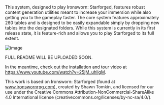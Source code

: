 This system, designed to play Ironsworn: Starforged, features robust content generation utilities meant to increase your immersion while also getting you to the gameplay faster. The core system features approximately 260 tables and is designed to be easily expandable simply by dropping new tables into the designated folders. While this system is currently in its first release state, it is feature-rich and allows you to play Starforged to its full extent.

![image](https://user-images.githubusercontent.com/84727873/124336519-5097ab00-db6c-11eb-828e-06da06ddec61.png)

FULL README WILL BE UPLOADED SOON.

In the meantime, check out the installation and tour video at https://www.youtube.com/watch?v=25jM_uhllgM.

This work is based on Ironsworn: Starforged (found at www.ironswornrpg.com), created by Shawn Tomkin, and licensed for our use under the Creative Commons Attribution-NonCommercial-ShareAlike 4.0 International license (creativecommons.org/licenses/by-nc-sa/4.0/).
